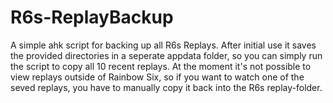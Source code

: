 # R6s-ReplayBackup
A simple ahk script for backing up all R6s Replays.
After initial use it saves the provided directories in a seperate appdata folder, so you can simply run the script to copy all 10 recent replays.
At the moment it's not possible to view replays outside of Rainbow Six, so if you want to watch one of the seved replays, you have to manually copy it back into the R6s replay-folder.
